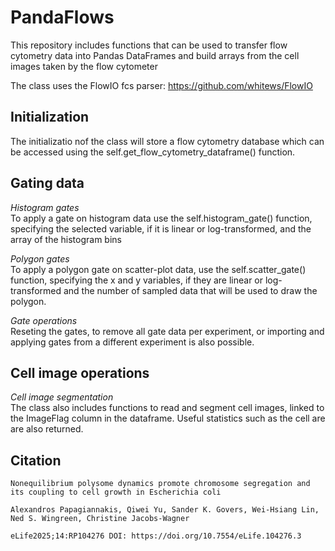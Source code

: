 # PandaFlows
This repository includes functions that can be used to transfer flow cytometry data into Pandas DataFrames and build arrays from the cell images taken by the flow cytometer

The class uses the FlowIO fcs parser:
https://github.com/whitews/FlowIO

## Initialization
The initializatio nof the class will store a flow cytometry database which can be accessed using the 
self.get_flow_cytometry_dataframe() function.

## Gating data
*Histogram gates*
<br>To apply a gate on histogram data use the self.histogram_gate() function, specifying the selected variable, if it is linear or log-transformed, and the array of the histogram bins

*Polygon gates*
<br>To apply a polygon gate on scatter-plot data, use the self.scatter_gate() function, specifying the x and y variables, if they are linear or log-transformed and the number of sampled data that will be used to draw the polygon.

*Gate operations*
<br>Reseting the gates, to remove all gate data per experiment, or importing and applying gates from a different experiment is also possible.

## Cell image operations
*Cell image segmentation*
<br>The class also includes functions to read and segment cell images, linked to the ImageFlag column in the dataframe. Useful statistics such as the cell are are also returned.

## Citation
    
    Nonequilibrium polysome dynamics promote chromosome segregation and its coupling to cell growth in Escherichia coli
    
    Alexandros Papagiannakis, Qiwei Yu, Sander K. Govers, Wei-Hsiang Lin,  Ned S. Wingreen, Christine Jacobs-Wagner
    
    eLife2025;14:RP104276 DOI: https://doi.org/10.7554/eLife.104276.3
